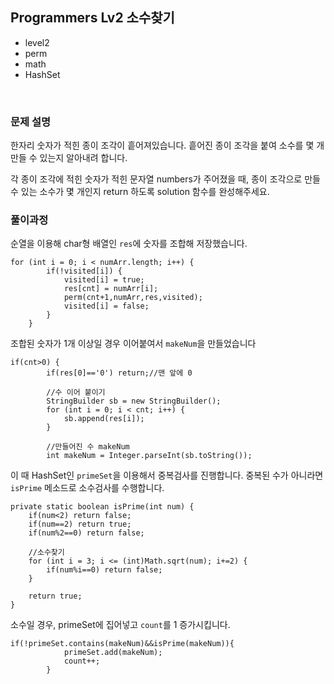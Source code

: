

## Programmers Lv2 소수찾기
- level2
- perm
- math
- HashSet


<br>


### 문제 설명
한자리 숫자가 적힌 종이 조각이 흩어져있습니다. 흩어진 종이 조각을 붙여 소수를 몇 개 만들 수 있는지 알아내려 합니다.

각 종이 조각에 적힌 숫자가 적힌 문자열 numbers가 주어졌을 때, 종이 조각으로 만들 수 있는 소수가 몇 개인지 return 하도록 solution 함수를 완성해주세요.


### 풀이과정

순열을 이용해 char형 배열인 `res`에 숫자를 조합해 저장했습니다.

    for (int i = 0; i < numArr.length; i++) {
			if(!visited[i]) {
				visited[i] = true;
				res[cnt] = numArr[i];
				perm(cnt+1,numArr,res,visited);
				visited[i] = false;
			}
		}

조합된 숫자가 1개 이상일 경우 이어붙여서 `makeNum`을 만들었습니다

    if(cnt>0) {
			if(res[0]=='0') return;//맨 앞에 0 
			
			//수 이어 붙이기
			StringBuilder sb = new StringBuilder();
			for (int i = 0; i < cnt; i++) {
				sb.append(res[i]);
			}

			//만들어진 수 makeNum
			int makeNum = Integer.parseInt(sb.toString()); 

이 때 HashSet인 `primeSet`을 이용해서 중복검사를 진행합니다.
중복된 수가 아니라면 `isPrime` 메소드로 소수검사를 수행합니다.

    private static boolean isPrime(int num) {
		if(num<2) return false;
		if(num==2) return true;
		if(num%2==0) return false;
		
		//소수찾기
		for (int i = 3; i <= (int)Math.sqrt(num); i+=2) {
			if(num%i==0) return false;
		}
		
		return true;
	}

소수일 경우, primeSet에 집어넣고 `count`를 1 증가시킵니다.

    if(!primeSet.contains(makeNum)&&isPrime(makeNum)){
				primeSet.add(makeNum);
				count++;
			}

	

<br>

 